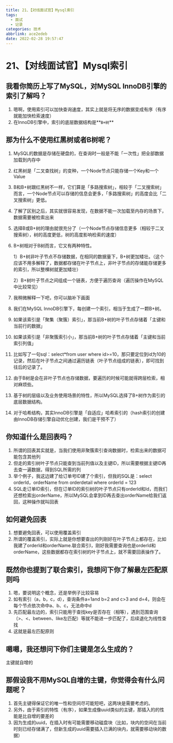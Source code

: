 ```yaml
---
title: 21、【对线面试官】Mysql索引
tags:
  - 面试
  - 记录
categories: 技术
abbrlink: ace2edeb
date: 2022-02-28 19:57:47
---
```

# 21、【对线面试官】Mysql索引
## 我看你简历上写了MySQL，对MySQL InnoDB引擎的索引了解吗？

1. 嗯啊，使用索引可以加快查询速度，其实上就是将无序的数据变成有序（有序就能加快检索速度）
2. 在InnoDB引擎中，索引的底层数据结构是**`B+树`**

## 那为什么不使用红黑树或者B树呢？

1. MySQL的数据是存储在硬盘的，在查询时一般是不能「一次性」把全部数据加载到内存中

2. 红黑树是「二叉查找树」的变种，一个Node节点只能存储一个Key和一个Value

3. B和B+树跟红黑树不一样，它们算是「多路搜索树」，相较于「二叉搜索树」而言，一个Node节点可以存储的信息会更多，「多路搜索树」的高度会比「二叉搜索树」更低。

4. 了解了区别之后，其实就很容易发现，在数据不能一次加载至内存的场景下，数据需要被检索出来

5. 选择B或B+树的理由就很充分了（一个Node节点存储信息更多（相较于二叉搜索树），树的高度更低，树的高度影响检索的速度）

6. B+树相对于B树而言，它又有两种特性。

   1）B+树非叶子节点不存储数据，在相同的数据量下，B+树更加矮壮。（这个应该不用多解释了，数据都存储在叶子节点上，非叶子节点的存储能存储更多的索引，所以整棵树就更加矮壮）

   2）B+树叶子节点之间组成一个链表，方便于遍历查询（遍历操作在MySQL中比较常见）



1. 我稍微解释一下吧，你可以脑补下画面

2. 我们在MySQL InnoDB引擎下，每创建一个索引，相当于生成了一颗B+树。

3. 如果该索引是「聚集（聚簇）索引」，那当前B+树的叶子节点存储着「主键和当前行的数据」

4. 如果该索引是「非聚簇索引小」，那当前B+树的叶子节点存储着「主键和当前索引列值」

5. 比如写了一句sql：select*from user where id>=10，那只要定位到id为10的记录，然后在叶子节点之间通过遍历链表（叶子节点组成的链表），即可找到往后的记录了。

6. 由于B树是会在非叶子节点也存储数据，要遍历的时候可能就得跨层检索，相对麻烦些。

7. 基于树的层级以及业务使用场景的特性，所以MySQL选择了B+树作为索引的底层数据结构。

8. 对于哈希结构，其实InnoDB引擎是「自适应」哈希索引的（hash索引的创建由lnnoDB存储引擎自动优化创建，我们是干预不了）

## 你知道什么是回表吗？

1. 所谓的回表其实就是，当我们使用非聚簇索引查询数据时，检索出来的数据可能包含其他列
2. 但走的索引树叶子节点只能查到当前列值以及主键ID，所以需要根据主键ID再去查一遍数据，得到SQL所需的列
3. 举个例子，我这边建了给订单号ID建了个索引，但我的SQL是：select orderld，orderName from orderdetail where orderld = 123
4. SQL走订单ID索引，但在订单ID的索引树的叶子节点只有orderld和ld，而我们还想检索出orderName，所以MySQL会拿到ID再去查出orderName给我们返回，这种操作就叫回表

##    如何避免回表

1. 想要避免回表，可以使用覆盖索引
2. 所谓的覆盖索引，实际上就是你想要查出的列刚好在叶子节点上都存在，比如我建了orderld和orderName.联合索引l，刚好我需要查询也是orderld和orderName，这些数据都存在索引树的叶子节点上，就不需要回表操作了。

## 既然你也提到了联合索引，我想问下你了解最左匹配原则吗

1. 嗯，要说明这个概念，还是举例子比较容易
2. 如有索引（a，b，c，d），查询条件a=1and b=2 and c>3 and d=4，则会在每个节点依次命中a、b、c，无法命中d
3. 先匹配最左边的，索引只能用于查找key是否存在（相等），遇到范围查询（>、<、between、like左匹配）等就不能进一步匹配了，后续退化为线性查找
4. 这就是最左匹配原则

## 嗯嗯，我还想问下你们主键是怎么生成的？

主键就自增的

## 那假设我不用MySQL自增的主键，你觉得会有什么问题呢？

1. 首先主键得保证它的唯一性和空间尽可能短吧，这两块是需要考虑的。
2. 另外，由于索引的特性（有序），如果生成像uuid类似的主键，那插入的的性能是比自增的要差的
3. 因为生成的uuid，在插入时有可能需要移动磁盘块（比如，块内的空间在当前时刻已经存储满了，但新生成的uuid需要插入已满的块内，就需要移动块的数据）